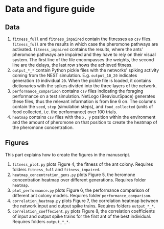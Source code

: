 # Data and figure guide 
## Data 

1. `fitness_full` and `fitness_impaired` contain the fitnesses as `csv` files. `fitness_full` are the results in which case the 
    pheromone pathways are activated. `fitness_impaired` contains the results, where the ants' pheromone pathways are impaired and they have 
    to rely on their visual system. The first line of the file encompasses the weights, the second line are the delays, the last row shows 
    the achieved fitness.  
1. `output_*_*` contain Python pickle files with the networks' spiking activity coming from the NEST simulation.
    E.g. `output_10_20` indicates generation `10` individual `20`. When the pickle file is loaded, it contains dictionaries with the spikes divided 
    into the three layers of the network.
1. `performance_comparison` contains `csv` files indicating the foraging performance on a test simulation. NetLogo (BeaviourSpace) generates 
   these files, thus the relevant information is from line 6 on. The columns contain the `seed`, `step` (simulation steps), 
   and `food_collected` (units of food collected, i.e. the performance) over 100 trials. 
1. `heatmap` contains `csv` files with the `x, y` position within the environment and the amount of pheromone on that position 
    to create the heatmap of the pheromone concentration. 
 
## Figures 
This part explains how to create the figures in the manuscript. 

1. `fitness_plot.py` plots Figure 4, the fitness of the ant colony. Requires folders `fitness_full` and `fitness_impaired`.
1. `heatmap_concentration_gens.py` plots Figure 5, the heromone concentration heatmap over different generations. Requires folder `heatmap`.
1. `plot_performance.py` plots Figure 6, the performance comparison of different ant colony models. Requires folder `performance_comparison`.
1. `correlation_heatmap.py` plots Figure 7, the correlation heatmap between the network input and output spike trains. Requires folders `output_*_*`.
1. `correlation_coeffecient.py` plots Figure 8, the correlation coefficients of input and output spike trains for the first ant of the best
individual. Requires folders `output_*_*`.
